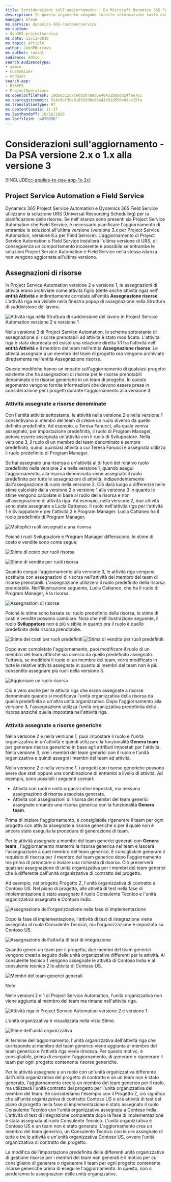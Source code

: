```yaml
---
title: Considerazioni sull'aggiornamento - Da Microsoft Dynamics 365 Project Service Automation versione 2.x o 1.x alla versione 3
description: In questo argomento vengono fornite informazioni sulle considerazioni che devi eseguire quando esegui l'aggiornamento da Project Service Automation versione 2.x o 1.x alla versione 3.
manager: kfend
ms.service: dynamics-365-customerservice
ms.custom:
- dyn365-projectservice
ms.date: 11/13/2018
ms.topic: article
author: JohnPBurrows
ms.author: rumant
audience: Admin
search.audienceType:
- admin
- customizer
- enduser
search.app:
- D365PS
- ProjectOperations
ms.openlocfilehash: 19d6d312c7cedd2d7b9b5649452b85dd24fae761
ms.sourcegitcommit: 5c4c9bf3ba018562d6cb3443c01d550489c415fa
ms.translationtype: HT
ms.contentlocale: it-IT
ms.lasthandoff: 10/16/2020
ms.locfileid: "4078956"
---
```

# <a name="upgrade-considerations---psa-version-2x-or-1x-to-version-3"></a>Considerazioni sull'aggiornamento - Da PSA versione 2.x o 1.x alla versione 3
[!INCLUDE[cc-applies-to-psa-app-1x-2x](../includes/cc-applies-to-psa-app-1x-2x.md)]

## <a name="project-service-automation-and-field-service"></a>Project Service Automation e Field Service
Dynamics 365 Project Service Automation e Dynamics 365 Field Service utilizzano la soluzione URS (Universal Resourcing Scheduling) per la pianificazione delle risorse. Se nell'istanza sono presenti sia Project Service Automation che Field Service, è necessario pianificare l'aggiornamento di entrambe le soluzioni all'ultima versione (versione 3.x per Project Service Automation, versione 8.x per Field Service). L'aggiornamento di Project Service Automation o Field Service installerà l'ultima versione di URS, di conseguenza un comportamento incoerente è possibile se entrambe le soluzioni Project Service Automation e Field Service nella stessa istanza non vengono aggiornate all'ultima versione.

## <a name="resource-assignments"></a>Assegnazioni di risorse
In Project Service Automation versione 2 e versione 1, le assegnazioni di attività erano archiviate come attività figlio (dette anche attività riga) nell' **entità Attività** e indirettamente correlate all'entità **Assegnazione risorse**. L'attività riga era visibile nella finestra popup di assegnazione nella Struttura di suddivisione del lavoro.

![Attività riga nella Struttura di suddivisione del lavoro in Project Service Automation versione 2 e versione 1](media/upgrade-line-task-01.png)

Nella versione 3 di Project Service Automation, lo schema sottostante di assegnazione di risorse prenotabili ad attività è stato modificato. L'attività riga è stata deprecata ed esiste una relazione diretta 1:1 tra l'attività nell' **entità Attività** e il membro del team nell'entità **Assegnazione risorse**. Le attività assegnate a un membro del team di progetto ora vengono archiviate direttamente nell'entità Assegnazione risorse.  

Queste modifiche hanno un impatto sull'aggiornamento di qualsiasi progetto esistente che ha assegnazioni di risorse per le risorse prenotabili denominate e le risorse generiche in un team di progetto. In questo argomento vengono fornite informazioni che devono essere prese in considerazione per i progetti durante l'aggiornamento alla versione 3. 

### <a name="tasks-assigned-to-named-resources"></a>Attività assegnate a risorse denominate
Con l'entità attività sottostante, le attività nella versione 2 e nella versione 1 consentivano ai membri del team di creare un ruolo diverso da quello definito predefinito. Ad esempio, a Teresa Fanucci, alla quale veniva assegnato, per impostazione predefinita, il ruolo di Program Manager, poteva essere assegnata un'attività con il ruolo di Sviluppatore. Nella versione 3, il ruolo di un membro del team denominato è sempre predefinito, quindi qualsiasi attività a cui Teresa Fanucci è assegnata utilizza il ruolo predefinito di Program Manager.

Se hai assegnato una risorsa a un'attività al di fuori del relativo ruolo predefinito nella versione 2 e nella versione 1, quando esegui l'aggiornamento, alla risorsa denominata viene assegnato il ruolo predefinito per tutte le assegnazioni di attività, indipendentemente dall'assegnazione di ruolo nella versione 2. Ciò darà luogo a differenze nelle stime calcolate dalla versione 2 o versione 1 alla versione 3 in quanto le stime vengono calcolate in base al ruolo della risorsa e non all'assegnazione di attività riga. Ad esempio, nella versione 2, due attività sono state assegnate a Lucia Cattaneo. Il ruolo nell'attività riga per l'attività 1 è Sviluppatore e per l'attività 2 è Program Manager. Lucia Cattaneo ha il ruolo predefinito di Program Manager.

![Molteplici ruoli assegnati a una risorsa](media/upgrade-multiple-roles-02.png)

Poiché i ruoli Sviluppatore e Program Manager differiscono, le stime di costo e vendite sono come segue:

![Stime di costo per ruoli risorsa](media/upggrade-cost-estimates-03.png)

![Stime di vendite per ruoli risorsa](media/upgrade-sales-estimates-04.png)

Quando esegui l'aggiornamento alla versione 3, le attività riga vengono sostituite con assegnazioni di risorsa nell'attività del membro del team di risorse prenotabili. L'assegnazione utilizzerà il ruolo predefinito della risorsa prenotabile. Nell'illustrazione seguente, Lucia Cattaneo, che ha il ruolo di Program Manager, è la risorsa.

![Assegnazioni di risorse](media/resource-assignment-v2-05.png)

Poiché le stime sono basate sul ruolo predefinito della risorsa, le stime di costi e vendite possono cambiare. Nota che nell'illustrazione seguente, il ruolo **Sviluppatore** non è più visibile in quanto ora il ruolo è quello predefinito della risorsa prenotabile.

![Stime dei costi per ruoli predefiniti](media/resource-assignment-cost-estimate-06.png)
![Stima di vendita per ruoli predefiniti](media/resource-assignment-sales-estimate-07.png)

Dopo aver completato l'aggiornamento, puoi modificare il ruolo di un membro del team affinché sia diverso da quello predefinito assegnato. Tuttavia, se modifichi il ruolo di un membro del team, verrà modificato in tutte le relative attività assegnate in quanto ai membri del team non è più consentito assegnare più ruoli nella versione 3.

![Aggiornare un ruolo risorsa](media/resource-role-assignment-08.png)

Ciò è vero anche per le attività riga che erano assegnate a risorse denominate quando si modificava l'unità organizzativa della risorsa da quella predefinita a un'altra unità organizzativa. Dopo l'aggiornamento alla versione 3, l'assegnazione utilizza l'unità organizzativa predefinita della risorsa anziché quella impostata nell'attività riga.

### <a name="tasks-assigned-to-generic-resources"></a>Attività assegnate a risorse generiche
Nella versione 2 e nella versione 1, puoi impostare il ruolo e l'unità organizzativa in un'attività e quindi utilizzare la funzionalità **Genera team** per generare risorse generiche in base agli attributi impostati per l'attività. Nella versione 3, crei i membri del team generici con il ruolo e l'unità organizzativa e quindi assegni i membri del team ad attività.

Nella versione 2 e nella versione 1, i progetti con risorse generiche possono avere due stati oppure una combinazione di entrambi a livello di attività. Ad esempio, sono possibili i seguenti scenari:

- Attività con ruoli e unità organizzative impostati, ma nessuna assegnazione di risorsa associata generata.
- Attività con assegnazioni di risorsa dei membri del team generici assegnate creando una risorsa generica con la funzionalità **Genera team**.

Prima di iniziare l'aggiornamento, è consigliabile rigenerare il team per ogni progetto con attività assegnate a risorse generiche o per il quale non è ancora stato eseguita la procedura di generazione di team.

Per le attività assegnate a membri del team generici generati con **Genera team** , l'aggiornamento manterrà la risorsa generica nel team e lascerà l'assegnazione a quel membro del team generico. È consigliabile generare il requisito di risorsa per il membro del team generico dopo l'aggiornamento ma prima di prenotare o inviare una richiesta di risorsa. Ciò preserverà qualsiasi assegnazione di unità organizzativa per i membri del team generici che è differente dall'unità organizzativa di contratto del progetto.

Ad esempio, nel progetto Progetto Z, l'unità organizzativa di contratto è Contoso US. Nel piano di progetto, alle attività di test nella fase di implementazione è stato assegnato il ruolo Consulente Tecnico e l'unità organizzativa assegnata è Contoso India.

![Assegnazione dell'organizzazione nella fase di implementazione](media/org-unit-assignment-09.png)

Dopo la fase di implementazione, l'attività di test di integrazione viene assegnata al ruolo Consulente Tecnico, ma l'organizzazione è impostata su Contoso US.  

![Assegnazione dell'attività di test di integrazione](media/org-unit-generate-team-10.png)

Quando generi un team per il progetto, due membri del team generici vengono creati a seguito delle unità organizzative differenti per le attività. Al consulente tecnico 1 vengono assegnate le attività di Contoso India e al consulente tecnico 2 le attività di Contoso US.  

![Membri del team generici generati](media/org-unit-assignments-multiple-resources-11.png)

> [!NOTE]
> Nelle versioni 2 e 1 di Project Service Automation, l'unità organizzativa non viene aggiunta al membro del team ma rimane nell'attività riga.

![Attività riga in Project Service Automation versione 2 e versione 1](media/line-tasks-12.png)

L'unità organizzativa è visualizzata nella vista Stime. 

![Stime dell'unità organizzativa](media/org-unit-estimates-view-13.png)
 
Al termine dell'aggiornamento, l'unità organizzativa dell'attività riga che corrisponde al membro del team generico viene aggiunta al membro del team generico e l'attività riga viene rimossa. Per questo motivo, è consigliabile, prima di eseguire l'aggiornamento, di generare o rigenerare il team per ogni progetto contenente risorse generiche.

Per le attività assegnate a un ruolo con un'unità organizzativa differente dall'unità organizzativa del progetto di contratto e se un team non è stato generato, l'aggiornamento creerà un membro del team generico per il ruolo, ma utilizzerà l'unità contratto del progetto per l'unità organizzativa del membro del team. Se consideriamo l'esempio con il Progetto Z, ciò significa che all'unità organizzativa di contratto Contoso US e alle attività di test del piano di progetto nella fase di implementazione è stato assegnato il ruolo Consulente Tecnico con l'unità organizzativa assegnata a Contoso India. L'attività di test di integrazione completata dopo la fase di implementazione è stata assegnata al ruolo Consulente Tecnico. L'unità organizzativa è Contoso US e un team non è stato generato. L'aggiornamento crea un membro del team generico, un Consulente Tecnico con le ore assegnate di tutte e tre le attività e un'unità organizzativa Contoso US, ovvero l'unità organizzativa di contratto del progetto.   
 
La modifica dell'impostazione predefinita delle differenti unità organizzative di gestione risorse per i membri del team non generati è il motivo per cui consigliamo di generare o rigenerare il team per ogni progetto contenente risorse generiche prima di eseguire l'aggiornamento. In questo, non si perderanno le assegnazioni delle unità organizzative.


